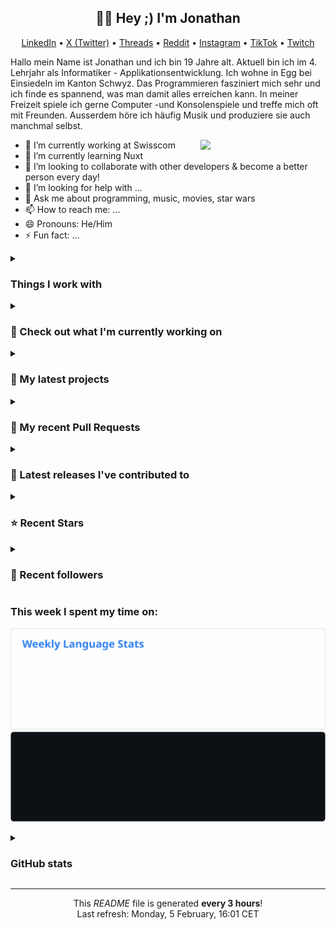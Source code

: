 <h2 align="center">👋🏻 Hey ;) I'm Jonathan</h2>

<p align="center">
  <a href="https://www.linkedin.com/in/jonathan-russ-swisscom">LinkedIn</a> •
  <a href="https://twitter.com/JonathanXD12_">X (Twitter)</a> •
  <a href="https://www.threads.net/@jonathan_russ_">Threads</a> •
  <a href="https://www.reddit.com/user/JonathanXD12">Reddit</a> •
  <a href="https://www.instagram.com/jonathan_russ_">Instagram</a> •
  <a href="https://www.tiktok.com/@jonathan_russ_">TikTok</a> •
  <a href="https://www.twitch.tv/jonathanxd12_">Twitch</a>
</p>

Hallo mein Name ist Jonathan und ich bin 19 Jahre alt. Aktuell bin ich im 4. Lehrjahr als Informatiker - Applikationsentwicklung. Ich wohne in Egg bei Einsiedeln im Kanton Schwyz. Das Programmieren fasziniert mich sehr und ich finde es spannend, was man damit alles erreichen kann. In meiner Freizeit spiele ich gerne Computer -und Konsolenspiele und treffe mich oft mit Freunden. Ausserdem höre ich häufig Musik und produziere sie auch manchmal selbst.

<img
  align="right"
  src="https://user-images.githubusercontent.com/5713670/87202985-820dcb80-c2b6-11ea-9f56-7ec461c497c3.gif"
  width="200"
/>

- 🔭 I’m currently working at Swisscom
- 🌱 I’m currently learning Nuxt
- 👯 I’m looking to collaborate with other developers & become a better person every day!
- 🤔 I’m looking for help with ...
- 💬 Ask me about programming, music, movies, star wars
- 📫 How to reach me: ...
- 😄 Pronouns: He/Him
- ⚡ Fun fact: ...

<details>
  <summary><h3>Things I work with</h3></summary>
  <p>
    <img alt="Bun" src="https://img.shields.io/badge/-Bun-000000?style=flat-square&logo=Bun&logoColor=white" />
    <img alt="Markdown" src="https://img.shields.io/badge/-Markdown-000000?style=flat-square&logo=Markdown&logoColor=white" />
    <img alt="Next.js" src="https://img.shields.io/badge/-Next.js-000000?style=flat-square&logo=Next.js&logoColor=white" />
    <img alt="iOS" src="https://img.shields.io/badge/-iOS-000000?style=flat-square&logo=iOS&logoColor=white" />
    <img alt="macOS" src="https://img.shields.io/badge/-macOS-000000?style=flat-square&logo=macOS&logoColor=white" />
    <img alt="JetBrains" src="https://img.shields.io/badge/-JetBrains-000000?style=flat-square&logo=JetBrains&logoColor=white" />
    <img alt="Fig" src="https://img.shields.io/badge/-Fig-000000?style=flat-square&logo=Fig&logoColor=white" />
    <img alt="Unity" src="https://img.shields.io/badge/-Unity-000000?style=flat-square&logo=Unity&logoColor=white" />
    <img alt="Vercel" src="https://img.shields.io/badge/-Vercel-000000?style=flat-square&logo=Vercel&logoColor=white" />
    <img alt="Notion" src="https://img.shields.io/badge/-Notion-000000?style=flat-square&logo=Notion&logoColor=white" />
    <img alt="CodePen" src="https://img.shields.io/badge/-CodePen-000000?style=flat-square&logo=CodePen&logoColor=white" />
    <img alt="GitHub Copilot" src="https://img.shields.io/badge/-GitHub%20Copilot-000000?style=flat-square&logo=GitHub%20Copilot&logoColor=white" />
    <img alt="Medium" src="https://img.shields.io/badge/-Medium-000000?style=flat-square&logo=Medium&logoColor=white" />
    <img alt="X (Twitter)" src="https://img.shields.io/badge/-X%20%28Twitter%29-000000?style=flat-square&logo=X&logoColor=white" />
    <img alt="JWT" src="https://img.shields.io/badge/-JWT-000000?style=flat-square&logo=JSON%20Web%20Tokens&logoColor=white" />
    <img alt="IntelliJ IDEA" src="https://img.shields.io/badge/-IntelliJ%20IDEA-000000?style=flat-square&logo=IntelliJ%20IDEA&logoColor=white" />
    <img alt="Microsoft" src="https://img.shields.io/badge/-Microsoft-5E5E5E?style=flat-square&logo=Microsoft&logoColor=white" />
    <img alt="Internet Archive" src="https://img.shields.io/badge/-Internet%20Archive-666666?style=flat-square&logo=Internet%20Archive&logoColor=white" />
    <img alt="GitHub" src="https://img.shields.io/badge/-GitHub-181717?style=flat-square&logo=GitHub&logoColor=white" />
    <img alt="Ansible" src="https://img.shields.io/badge/-Ansible-EE0000?style=flat-square&logo=Ansible&logoColor=white" />
    <img alt="Raycast" src="https://img.shields.io/badge/-Raycast-FF6363?style=flat-square&logo=Raycast&logoColor=white" />
    <img alt="Giphy" src="https://img.shields.io/badge/-Giphy-FF6666?style=flat-square&logo=Giphy&logoColor=white" />
    <img alt="NPM" src="https://img.shields.io/badge/-NPM-CB3837?style=flat-square&logo=npm&logoColor=white" />
    <img alt="Arc" src="https://img.shields.io/badge/-Arc-FCBFBD?style=flat-square&logo=Arc&logoColor=black" />
    <img alt="Rollup.js" src="https://img.shields.io/badge/-Rollup.js-EC4A3F?style=flat-square&logo=Rollup.js&logoColor=white" />
    <img alt="Swift" src="https://img.shields.io/badge/-Swift-F05138?style=flat-square&logo=Swift&logoColor=white" />
    <img alt="Git" src="https://img.shields.io/badge/-Git-F05032?style=flat-square&logo=Git&logoColor=white" />
    <img alt="HTML5" src="https://img.shields.io/badge/-HTML5-E34F26?style=flat-square&logo=HTML5&logoColor=white" />
    <img alt="MySQL" src="https://img.shields.io/badge/-MySQL-E34F26?style=flat-square&logo=MySQL&logoColor=white" />
    <img alt="Figma" src="https://img.shields.io/badge/-Figma-F24E1E?style=flat-square&logo=Figma&logoColor=white" />
    <img alt="Ubuntu" src="https://img.shields.io/badge/-Ubuntu-E95420?style=flat-square&logo=Ubuntu&logoColor=white" />
    <img alt="Postman" src="https://img.shields.io/badge/-Postman-FF6C37?style=flat-square&logo=Postman&logoColor=white" />
    <img alt="Reddit" src="https://img.shields.io/badge/-Reddit-FF4500?style=flat-square&logo=Reddit&logoColor=white" />
    <img alt="GitLab" src="https://img.shields.io/badge/-GitLab-FC6D26?style=flat-square&logo=GitLab&logoColor=white" />
    <img alt="Fireship" src="https://img.shields.io/badge/-Fireship-EB844E?style=flat-square&logo=Fireship&logoColor=white" />
    <img alt="Stack Overflow" src="https://img.shields.io/badge/-Stack%20Overflow-F58025?style=flat-square&logo=Stack%20Overflow&logoColor=white" />
    <img alt="Blender" src="https://img.shields.io/badge/-Blender-E87D0D?style=flat-square&logo=Blender&logoColor=white" />
    <img alt="diagrams.net" src="https://img.shields.io/badge/-diagrams.net-F08705?style=flat-square&logo=diagrams.net&logoColor=white" />
    <img alt="Homebrew" src="https://img.shields.io/badge/-Homebrew-FBB040?style=flat-square&logo=Homebrew&logoColor=black" />
    <img alt="Prettier" src="https://img.shields.io/badge/-Prettier-F7B93E?style=flat-square&logo=Prettier&logoColor=black" />
    <img alt="JavaScript" src="https://img.shields.io/badge/-JavaScript-F7DF1E?style=flat-square&logo=JavaScript&logoColor=black" />
    <img alt="Swagger" src="https://img.shields.io/badge/-Swagger-85EA2D?style=flat-square&logo=Swagger&logoColor=black" />
    <img alt="Bash" src="https://img.shields.io/badge/-Bash-4EAA25?style=flat-square&logo=GNU%20Bash&logoColor=white" />
    <img alt="Minecraft" src="https://img.shields.io/badge/-Minecraft-3C8527?style=flat-square&logo=Minecraft&logoColor=white" />
    <img alt="Node.js" src="https://img.shields.io/badge/-Node.js-339933?style=flat-square&logo=Node.js&logoColor=white" />
    <img alt="MongoDB" src="https://img.shields.io/badge/-MongoDB-47A248?style=flat-square&logo=MongoDB&logoColor=white" />
    <img alt="JFrog" src="https://img.shields.io/badge/-JFrog-40BE46?style=flat-square&logo=JFrog&logoColor=white" />
    <img alt="HTTPie" src="https://img.shields.io/badge/-HTTPie-73DC8C?style=flat-square&logo=HTTPie&logoColor=black" />
    <img alt="Android Studio" src="https://img.shields.io/badge/-Android%20Studio-3DDC84?style=flat-square&logo=Android%20Studio&logoColor=white" />
    <img alt="Imgur" src="https://img.shields.io/badge/-Imgur-1BB76E?style=flat-square&logo=Imgur&logoColor=white" />
    <img alt="Supabase" src="https://img.shields.io/badge/-Supabase-3FCF8E?style=flat-square&logo=Supabase&logoColor=white" />
    <img alt="Vue.js" src="https://img.shields.io/badge/-Vue.js-4FC08D?style=flat-square&logo=Vue.js&logoColor=white" />
    <img alt="Khan Academy" src="https://img.shields.io/badge/-Khan%20Academy-14BF96?style=flat-square&logo=Khan%20Academy&logoColor=white" />
    <img alt="GitKraken" src="https://img.shields.io/badge/-GitKraken-179287?style=flat-square&logo=GitKraken&logoColor=white" />
    <img alt="Tailwind CSS" src="https://img.shields.io/badge/-Tailwind%20CSS-06B6D4?style=flat-square&logo=Tailwind%20CSS&logoColor=white" />
    <img alt="Electron" src="https://img.shields.io/badge/-Electron-47848F?style=flat-square&logo=Electron&logoColor=white" />
    <img alt="Gradle" src="https://img.shields.io/badge/-Gradle-02303A?style=flat-square&logo=Gradle&logoColor=white" />
    <img alt="React" src="https://img.shields.io/badge/-React-61DAFB?style=flat-square&logo=React&logoColor=black" />
    <img alt="MariaDB" src="https://img.shields.io/badge/-MariaDB-003545?style=flat-square&logo=MariaDB&logoColor=white" />
    <img alt="Logitech" src="https://img.shields.io/badge/-Logitech-00B8FC?style=flat-square&logo=Logitech&logoColor=white" />
    <img alt="Webpack" src="https://img.shields.io/badge/-Webpack-8DD6F9?style=flat-square&logo=Webpack&logoColor=black" />
    <img alt="Dependabot" src="https://img.shields.io/badge/-Dependabot-025E8C?style=flat-square&logo=Dependabot&logoColor=white" />
    <img alt="Aseprite" src="https://img.shields.io/badge/-Aseprite-7D929E?style=flat-square&logo=Aseprite&logoColor=white" />
    <img alt="Codecademy" src="https://img.shields.io/badge/-Codecademy-1F4056?style=flat-square&logo=Codecademy&logoColor=white" />
    <img alt="VS Code" src="https://img.shields.io/badge/-VS%20Code-007ACC?style=flat-square&logo=Visual%20Studio%20Code&logoColor=white" />
    <img alt="CSS3" src="https://img.shields.io/badge/-CSS3-1572B6?style=flat-square&logo=CSS3&logoColor=white" />
    <img alt="Docker" src="https://img.shields.io/badge/-Docker-2496ED?style=flat-square&logo=Docker&logoColor=white" />
    <img alt="Python" src="https://img.shields.io/badge/-Python-3776AB?style=flat-square&logo=Python&logoColor=white" />
    <img alt="DeepL" src="https://img.shields.io/badge/-DeepL-0F2B46?style=flat-square&logo=DeepL&logoColor=white" />
    <img alt="LinkedIn" src="https://img.shields.io/badge/-LinkedIn-0A66C2?style=flat-square&logo=LinkedIn&logoColor=white" />
    <img alt="iCloud" src="https://img.shields.io/badge/-iCloud-3693F3?style=flat-square&logo=iCloud&logoColor=white" />
    <img alt="TypeScript" src="https://img.shields.io/badge/-TypeScript-3178C6?style=flat-square&logo=TypeScript&logoColor=white" />
    <img alt="GitHub Actions" src="https://img.shields.io/badge/-GitHub%20Actions-2088FF?style=flat-square&logo=GitHub%20Actions&logoColor=white" />
    <img alt="Xcode" src="https://img.shields.io/badge/-Xcode-147EFB?style=flat-square&logo=Xcode&logoColor=white" />
    <img alt="MDX" src="https://img.shields.io/badge/-MDX-1B1F24?style=flat-square&logo=MDX&logoColor=white" />
    <img alt="AWS" src="https://img.shields.io/badge/-AWS-232F3E?style=flat-square&logo=Amazon%20Web%20Services&logoColor=white" />
    <img alt="Google Cloud" src="https://img.shields.io/badge/-Google%20Cloud-4285F4?style=flat-square&logo=Google%20Cloud&logoColor=white" />
    <img alt="Jetpack Compose" src="https://img.shields.io/badge/-Jetpack%20Compose-4285F4?style=flat-square&logo=Jetpack%20Compose&logoColor=white" />
    <img alt="Prisma" src="https://img.shields.io/badge/-Prisma-2D3748?style=flat-square&logo=Prisma&logoColor=white" />
    <img alt="NordVPN" src="https://img.shields.io/badge/-NordVPN-4687FF?style=flat-square&logo=NordVPN&logoColor=white" />
    <img alt="Kubernetes" src="https://img.shields.io/badge/-Kubernetes-326CE5?style=flat-square&logo=Kubernetes&logoColor=white" />
    <img alt="PostgreSQL" src="https://img.shields.io/badge/-PostgreSQL-4169E1?style=flat-square&logo=PostgreSQL&logoColor=white" />
    <img alt="Discord" src="https://img.shields.io/badge/-Discord-5865F2?style=flat-square&logo=Discord&logoColor=white" />
    <img alt="Vite" src="https://img.shields.io/badge/-Vite-646CFF?style=flat-square&logo=Vite&logoColor=white" />
    <img alt="Strapi" src="https://img.shields.io/badge/-Strapi-4945FF?style=flat-square&logo=Strapi&logoColor=white" />
    <img alt="ESLint" src="https://img.shields.io/badge/-ESLint-4B32C3?style=flat-square&logo=ESLint&logoColor=white" />
    <img alt="C#" src="https://img.shields.io/badge/-C%23-512BD4?style=flat-square&logo=C%23&logoColor=white" />
    <img alt="OpenAI" src="https://img.shields.io/badge/-OpenAI-412991?style=flat-square&logo=OpenAI&logoColor=white" />
    <img alt="Hostinger" src="https://img.shields.io/badge/-Hostinger-673DE6?style=flat-square&logo=Hostinger&logoColor=white" />
    <img alt="Kotlin" src="https://img.shields.io/badge/-Kotlin-7F52FF?style=flat-square&logo=Kotlin&logoColor=white" />
    <img alt="Slack" src="https://img.shields.io/badge/-Slack-4A154B?style=flat-square&logo=Slack&logoColor=white" />
    <img alt="Gumroad" src="https://img.shields.io/badge/-Gumroad-FF90E8?style=flat-square&logo=Gumroad&logoColor=black" />
    <img alt="Sass" src="https://img.shields.io/badge/-Sass-CC6699?style=flat-square&logo=Sass&logoColor=white" />
    <img alt="Nest.js" src="https://img.shields.io/badge/-Nest.js-E0234E?style=flat-square&logo=NestJS&logoColor=white" />
    <img alt="Instagram" src="https://img.shields.io/badge/-Instagram-E4405F?style=flat-square&logo=Instagram&logoColor=white" />
    <img alt="Jest" src="https://img.shields.io/badge/-Jest-C21325?style=flat-square&logo=Jest&logoColor=white" />
    <img alt="Mojang" src="https://img.shields.io/badge/-Mojang-EF323D?style=flat-square&logo=Mojang%20Studios&logoColor=white" />
  </p>
</details>
<details>
  <summary><h3>👷 Check out what I'm currently working on</h3></summary>
  <ul><li>
      <a href="https://github.com/Emilijan08/Online-Shop-Frontend">Emilijan08/Online-Shop-Frontend</a> - </li><li>
      <a href="https://github.com/Emilijan08/Online-Shop-Backend">Emilijan08/Online-Shop-Backend</a> - </li><li>
      <a href="https://github.com/JonathanXDR/Atom-Blog">JonathanXDR/Atom-Blog</a> - 📖 Blog for Atom, the hackable text editor.</li><li>
      <a href="https://github.com/JonathanXDR/Atom">JonathanXDR/Atom</a> - A recreation of the Atom.io website using Next.js, preserving its design and content as it was on December 15, 2022, the official sunset date of the Atom project.</li><li>
      <a href="https://github.com/JonathanXDR/Dotfiles">JonathanXDR/Dotfiles</a> - My dotfiles</li>
  </ul>
</details>
<details>
  <summary><h3>🌱 My latest projects</h3></summary>
  <ul><li><a href="https://github.com/JonathanXDR/Atom-Blog">JonathanXDR/Atom-Blog</a> - 📖 Blog for Atom, the hackable text editor.</li><li><a href="https://github.com/JonathanXDR/M323">JonathanXDR/M323</a> - Funktional programmieren</li><li><a href="https://github.com/JonathanXDR/ICT-Regional-Championships-2024-Prep-Tasks-Trade-17">JonathanXDR/ICT-Regional-Championships-2024-Prep-Tasks-Trade-17</a> - </li><li><a href="https://github.com/JonathanXDR/M183">JonathanXDR/M183</a> - Applikationssicherheit implementieren</li><li><a href="https://github.com/JonathanXDR/UEK-335">JonathanXDR/UEK-335</a> - Mobile-Applikation realisieren</li>
  </ul>
</details>
<details>
  <summary><h3>🔨 My recent Pull Requests</h3></summary>
  <ul><li><a href="https://github.com/JonathanXDR/Memory/pull/8">[Snyk] Upgrade vue from 3.4.25 to 3.4.26</a> on<a href="https://github.com/JonathanXDR/Memory">JonathanXDR/Memory</a></li><li><a href="https://github.com/JonathanXDR/Atom/pull/25">[Snyk] Fix for 6 vulnerabilities</a> on<a href="https://github.com/JonathanXDR/Atom">JonathanXDR/Atom</a></li><li><a href="https://github.com/JonathanXDR/Note-Library-Backend/pull/14">[Snyk] Upgrade @prisma/client from 5.12.1 to 5.13.0</a> on<a href="https://github.com/JonathanXDR/Note-Library-Backend">JonathanXDR/Note-Library-Backend</a></li><li><a href="https://github.com/JonathanXDR/Atom/pull/24">[Snyk] Security upgrade next from 14.1.0 to 14.1.1</a> on<a href="https://github.com/JonathanXDR/Atom">JonathanXDR/Atom</a></li><li><a href="https://github.com/JonathanXDR/Note-Library-Backend/pull/13">[Snyk] Upgrade: @nestjs/common, @nestjs/core, @nestjs/platform-express</a> on<a href="https://github.com/JonathanXDR/Note-Library-Backend">JonathanXDR/Note-Library-Backend</a></li>
  </ul>
</details>
<details>
  <summary><h3>🔭 Latest releases I've contributed to</h3></summary>
  <ul><li><a href="https://github.com/JonathanXDR/Application-Website-Frontend">JonathanXDR/Application-Website-Frontend</a> [`v2.2.6`](https://github.com/JonathanXDR/Application-Website-Frontend/releases/tag/v2.2.6) - My Personal Website</li><li><a href="https://github.com/Homebrew/homebrew-cask">Homebrew/homebrew-cask</a> [`v0.60.1`](https://github.com/Homebrew/homebrew-cask/releases/tag/v0.60.1) - 🍻 A CLI workflow for the administration of macOS applications distributed as binaries</li>
  </ul>
</details>
<details>
  <summary><h3>⭐ Recent Stars</h3></summary>
  <ul><li><a href="https://github.com/pwndoc/pwndoc">pwndoc/pwndoc</a> - Pentest Report Generator</li><li><a href="https://github.com/standard/eslint-config-standard">standard/eslint-config-standard</a> - ESLint Config for JavaScript Standard Style</li><li><a href="https://github.com/omondi8399/Github-Clone">omondi8399/Github-Clone</a> - This is a comprehensive Next.js GitHub Homepage template that incorporates powerful and popular web development libraries and practices. Developed using Next.js, Tailwind CSS, Framer Motion, and React String,</li><li><a href="https://github.com/mukulrajpoot262610/gist-clone">mukulrajpoot262610/gist-clone</a> - </li><li><a href="https://github.com/Fredkiss3/gh-next">Fredkiss3/gh-next</a> - A minimal Github clone built on nextjs app router.</li>
  </ul>
</details>
<details>
  <summary><h3>💖 Recent followers</h3></summary>
  <ul><li><a href="https://github.com/Emilijan08">**@Emilijan08**</a></li><li><a href="https://github.com/Juzuvli">**@Juzuvli**</a></li><li><a href="https://github.com/george0st">**@george0st**</a></li><li><a href="https://github.com/simylein">**@simylein**</a></li><li><a href="https://github.com/Maxi03milian">**@Maxi03milian**</a></li>
  </ul>
</details>

<h3>This week I spent my time on:</h3>







![light](https://raw.githubusercontent.com/JonathanXDR/JonathanXDR/main/images/wakatime_weekly_language_stats.svg#gh-light-mode-only)
![dark](https://raw.githubusercontent.com/JonathanXDR/JonathanXDR/main/images/wakatime_weekly_language_stats_black.svg#gh-dark-mode-only)

<details>
  <summary><h3>GitHub stats</h3></summary>

  <picture>
    <source
      srcset="
        https://github-readme-stats.vercel.app/api?username=jonathanxdr&show_icons=true&show=reviews,discussions_started,discussions_answered,prs_merged,prs_merged_percentage&theme=dark#gh-light-dark-only
      "
    />
    <source
      srcset="
        https://github-readme-stats.vercel.app/api?username=jonathanxdr&show_icons=true&show=reviews,discussions_started,discussions_answered,prs_merged,prs_merged_percentage&theme=light#gh-light-mode-only
      "
    />
    <img
      src="https://github-readme-stats.vercel.app/api?username=jonathanxdr&show_icons=true&show=reviews,discussions_started,discussions_answered,prs_merged,prs_merged_percentage"
    />
  </picture>

  <picture>
    <source
      srcset="
        https://github-readme-stats.vercel.app/api/top-langs/?username=jonathanxdr&layout=compact&theme=dark#gh-light-dark-only
      "
    />
    <source
      srcset="
        https://github-readme-stats.vercel.app/api/top-langs/?username=jonathanxdr&layout=compact&theme=light#gh-light-mode-only
      "
    />
    <img
      src="https://github-readme-stats.vercel.app/api/top-langs/?username=jonathanxdr&layout=compact"
    />
  </picture>
</details>

---

<p align="center">
  This <i>README</i> file is generated <b>every 3 hours</b>!<br />Last refresh:
  Monday, 5 February, 16:01 CET<br />
</p>
